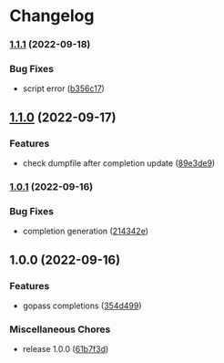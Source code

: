 # Changelog

### [1.1.1](https://github.com/joke/zim-gopass/compare/v1.1.0...v1.1.1) (2022-09-18)


### Bug Fixes

* script error ([b356c17](https://github.com/joke/zim-gopass/commit/b356c17542f16e4c2740cdb3288adbb3677f863d))

## [1.1.0](https://github.com/joke/zim-gopass/compare/v1.0.1...v1.1.0) (2022-09-17)


### Features

* check dumpfile after completion update ([89e3de9](https://github.com/joke/zim-gopass/commit/89e3de9b4d4ada13531530fc156226b8a234d43f))

### [1.0.1](https://github.com/joke/zim-gopass/compare/v1.0.0...v1.0.1) (2022-09-16)


### Bug Fixes

* completion generation ([214342e](https://github.com/joke/zim-gopass/commit/214342e86a91d7ae33a318dcd9dfee7156709089))

## 1.0.0 (2022-09-16)


### Features

* gopass completions ([354d499](https://github.com/joke/zim-gopass/commit/354d499fcb857ab60885a265d29ad8452bf927fe))


### Miscellaneous Chores

* release 1.0.0 ([61b7f3d](https://github.com/joke/zim-gopass/commit/61b7f3dbe506e798df1b55ade5ad61c46f76dd61))

